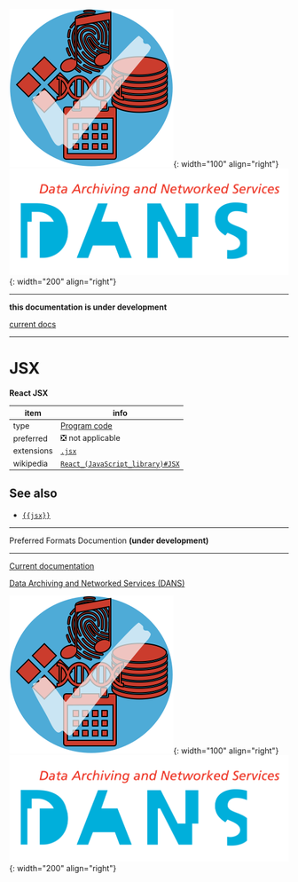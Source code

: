 ![img](../images/formats.png){: width="100" align="right"}
![img](../images/DANS.png){: width="200" align="right"}

---

**this documentation is under development**

[current docs]({{preferredFormats}})

---



# JSX

**React JSX**

item | info
--- | ---
type | [Program code](../dataTypes/programCode.md)
preferred | ❎ not applicable
extensions | [`.jsx`](../extensions/jsx.md)
wikipedia | [`React_(JavaScript_library)#JSX`]({{wikipedia}}/React_(JavaScript_library)#JSX)



## See also
*   [`{{jsx}}`]({{jsx}})




---

Preferred Formats Documention **(under development)**

---

[Current documentation]({{preferredFormats}})

[Data Archiving and Networked Services (DANS)]({{dans}})

![img](../images/formats.png){: width="100" align="right"}
![img](../images/DANS.png){: width="200" align="right"}
